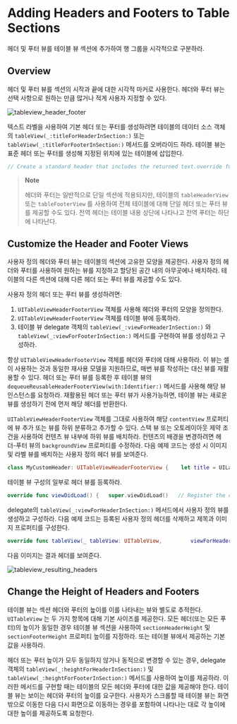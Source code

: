 # Adding Headers and Footers to Table Sections

헤더 및 푸터 뷰를 테이블 뷰 섹션에 추가하여 행 그룹을 시각적으로 구분하라.

## Overview

헤더 및 푸터 뷰를 섹션의 시작과 끝에 대한 시각적 마커로 사용한다. 헤더와 푸터 뷰는 선택 사항으로 원하는 만큼 많거나 적게 사용자 지정할 수 있다.

![tableview\_header\_footer](https://github.com/junyng/study-apple-docs/tree/c4b292b17da2edc8670232ab9689281024a64f04/.gitbook/assets/tableview_header_footer.png)

텍스트 라벨을 사용하여 기본 헤더 또는 푸터를 생성하려면 테이블의 데이터 소스 객체의 `tableView(_:titleForHeaderInSection:)` 또는 `tableView(_:titleForFooterInSection:)` 메서드를 오버라이드 하라. 테이블 뷰는 표준 헤더 또는 푸터를 생성해 지정된 위치에 있는 테이블에 삽입한다.

```swift
// Create a standard header that includes the returned text.override func tableView(_ tableView: UITableView, titleForHeaderInSection                             section: Int) -> String? {   return "Header \(section)"}// Create a standard footer that includes the returned text.override func tableView(_ tableView: UITableView, titleForFooterInSection                             section: Int) -> String? {   return "Footer \(section)"}
```

> **Note**
>
> 헤더와 푸터는 일반적으로 단일 섹션에 적용되지만, 테이블의 `tableHeaderView` 또는 `tableFooterView` 를 사용하여 전체 테이블에 대해 단일 헤더 또는 푸터 뷰를 제공할 수도 있다. 전역 헤더는 테이블 내용 상단에 나타나고 전역 푸터는 하단에 나타난다.

## Customize the Header and Footer Views

사용자 정의 헤더와 푸터 뷰는 테이블의 섹션에 고유한 모양을 제공한다. 사용자 정의 헤더와 푸터를 사용하여 원하는 뷰를 지정하고 할당된 공간 내의 아무곳에나 배치하라. 테이블의 다른 섹션에 대해 다른 헤더 또는 푸터 뷰를 제공할 수도 있다.

사용자 정의 헤더 또는 푸터 뷰를 생성하려면:

1. `UITableViewHeaderFooterView` 객체를 사용해 헤더와 푸터의 모양을 정의한다.
2. `UITableViewHeaderFooterView` 객체를 테이블 뷰에 등록하라.
3. 테이블 뷰 delegate 객체의 `tableView(_:viewForHeaderInSection:)` 와 `tableView(_:viewForFooterInSection:)` 메서드를 구현하여 뷰를 생성하고 구성하라.

항상 `UITableViewHeaderFooterView` 객체를 헤더와 푸터에 대해 사용하라. 이 뷰는 셀이 사용하는 것과 동일한 재사용 모델을 지원하므로, 매번 뷰를 작성하는 대신 뷰를 재활용할 수 있다. 헤더 또는 푸터 뷰를 등록한 후 테이블 뷰의 `dequeueReusableHeaderFooterView(with:Identifier:)` 메서드를 사용해 해당 뷰 인스턴스를 요청하라. 재활용된 헤더 또는 푸터 뷰가 사용가능하면, 테이블 뷰는 새로운 뷰를 생성하기 전에 먼저 해당 헤더를 반환한다.

`UITableViewHeaderFooterView` 객체를 그대로 사용하여 해당 `contentView` 프로퍼티에 뷰 추가 또는 뷰를 하위 분류하고 추가할 수 있다. 스택 뷰 또는 오토레이아웃 제약 조건을 사용하여 컨텐츠 뷰 내부에 하위 뷰를 배치하라. 컨텐츠의 배경을 변경하려면 헤더-푸터 뷰의 `backgroundView` 프로퍼티를 수정하라. 다음 예제 코드는 생성 시 이미지 및 라벨 뷰를 배치하는 사용자 정의 헤더 뷰를 보여준다.

```swift
class MyCustomHeader: UITableViewHeaderFooterView {    let title = UILabel()    let image = UIImageView()    override init(reuseIdentifier: String?) {        super.init(reuseIdentifier: reuseIdentifier)        configureContents()    }    func configureContents() {        image.translatesAutoresizingMaskIntoConstraints = false        title.translatesAutoresizingMaskIntoConstraints = false        contentView.addSubview(image)        contentView.addSubview(title)        // Center the image vertically and place it near the leading        // edge of the view. Constrain its width and height to 50 points.        NSLayoutConstraint.activate([            image.leadingAnchor.constraint(equalTo: contentView.layoutMarginsGuide.leadingAnchor),            image.widthAnchor.constraint(equalToConstant: 50),            image.heightAnchor.constraint(equalToConstant: 50),            image.centerYAnchor.constraint(equalTo: contentView.centerYAnchor),            // Center the label vertically, and use it to fill the remaining            // space in the header view.             title.heightAnchor.constraint(equalToConstant: 30),            title.leadingAnchor.constraint(equalTo: image.trailingAnchor,                    constant: 8),            title.trailingAnchor.constraint(equalTo:                    contentView.layoutMarginsGuide.trailingAnchor),            title.centerYAnchor.constraint(equalTo: contentView.centerYAnchor)        ])    }}
```

테이블 뷰 구성의 일부로 헤더 뷰를 등록하라.

```swift
override func viewDidLoad() {   super.viewDidLoad()   // Register the custom header view.   tableView.register(MyCustomHeader.self,        forHeaderFooterViewReuseIdentifier: “sectionHeader")}
```

delegate의 `tableView(_:viewForHeaderInSection:)` 메서드에서 사용자 정의 뷰를 생성하고 구성하라. 다음 예제 코드는 등록된 사용자 정의 헤더를 삭제하고 제목과 이미지 프로퍼티를 구성한다.

```swift
override func tableView(_ tableView: UITableView,         viewForHeaderInSection section: Int) -> UIView? {   let view = tableView.dequeueReusableHeaderFooterView(withIdentifier:               "sectionHeader") as! MyCustomHeader   view.title.text = sections[section]   view.image.image = UIImage(named: sectionImages[section])   return view}
```

다음 이미지는 결과 헤더를 보여준다.

![tableview\_resulting\_headers](https://github.com/junyng/study-apple-docs/tree/c4b292b17da2edc8670232ab9689281024a64f04/.gitbook/assets/tableview_resulting_headers.png)

## Change the Height of Headers and Footers

테이블 뷰는 섹션 헤더와 푸터의 높이를 이를 나타내는 뷰와 별도로 추적한다. `UITableView` 는 두 가지 항목에 대해 기본 사이즈를 제공한다. 모든 헤더\(또는 모든 푸터\)의 높이가 동일한 경우 테이블 뷰 섹션을 사용하여 `sectionHeaderHeight` 및 `sectionFooterHeight` 프로퍼티 높이를 지정하라. 또는 테이블 뷰에서 제공하는 기본값을 사용하라.

헤더 또는 푸터 높이가 모두 동일하지 않거나 동적으로 변경할 수 있는 경우, delegate 객체의 `tableView(_:heightForHeaderInSection:)` 및 `tableView(_:heightForFooterInSection:)` 메서드를 사용하여 높이를 제공하라. 이러한 메서드를 구현할 때는 테이블의 모든 헤더와 푸터에 대한 값을 제공해야 한다. 테이블 뷰는 보이는 헤더와 푸터의 높이를 요구한다. 사용자가 스크롤할 때 테이블 뷰는 화면 밖으로 이동한 다음 다시 화면으로 이동하는 경우를 포함하여 나타나는 대로 각 높이에 대한 높이를 제공하도록 요청한다.

